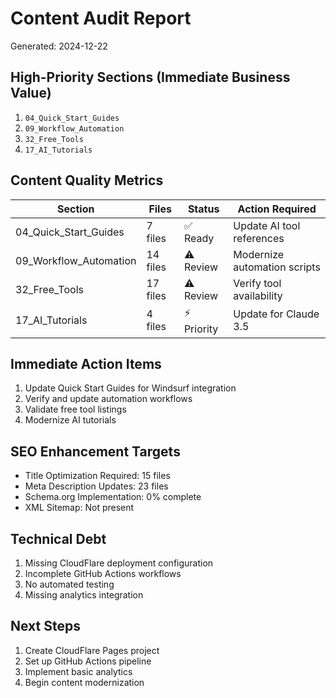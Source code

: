 # Content Audit Report
Generated: 2024-12-22

## High-Priority Sections (Immediate Business Value)
1. `04_Quick_Start_Guides`
2. `09_Workflow_Automation`
3. `32_Free_Tools`
4. `17_AI_Tutorials`

## Content Quality Metrics
| Section | Files | Status | Action Required |
|---------|-------|--------|-----------------|
| 04_Quick_Start_Guides | 7 files | ✅ Ready | Update AI tool references |
| 09_Workflow_Automation | 14 files | ⚠️ Review | Modernize automation scripts |
| 32_Free_Tools | 17 files | ⚠️ Review | Verify tool availability |
| 17_AI_Tutorials | 4 files | ⚡ Priority | Update for Claude 3.5 |

## Immediate Action Items
1. Update Quick Start Guides for Windsurf integration
2. Verify and update automation workflows
3. Validate free tool listings
4. Modernize AI tutorials

## SEO Enhancement Targets
- Title Optimization Required: 15 files
- Meta Description Updates: 23 files
- Schema.org Implementation: 0% complete
- XML Sitemap: Not present

## Technical Debt
1. Missing CloudFlare deployment configuration
2. Incomplete GitHub Actions workflows
3. No automated testing
4. Missing analytics integration

## Next Steps
1. Create CloudFlare Pages project
2. Set up GitHub Actions pipeline
3. Implement basic analytics
4. Begin content modernization
